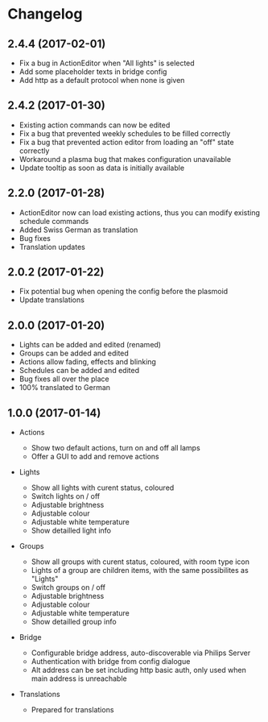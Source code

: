 # Changelog 

## 2.4.4 (2017-02-01)

* Fix a bug in ActionEditor when "All lights" is selected
* Add some placeholder texts in bridge config
* Add http as a default protocol when none is given

## 2.4.2 (2017-01-30) 

* Existing action commands can now be edited
* Fix a bug that prevented weekly schedules to be filled correctly
* Fix a bug that prevented action editor from loading an "off" state correctly
* Workaround a plasma bug that makes configuration unavailable
* Update tooltip as soon as data is initially available

## 2.2.0 (2017-01-28)

* ActionEditor now can load existing actions, thus you can modify existing schedule commands
* Added Swiss German as translation
* Bug fixes 
* Translation updates

## 2.0.2 (2017-01-22)

* Fix potential bug when opening the config before the plasmoid
* Update translations 

## 2.0.0 (2017-01-20)

* Lights can be added and edited (renamed)
* Groups can be added and edited
* Actions allow fading, effects and blinking
* Schedules can be added and edited
* Bug fixes all over the place
* 100% translated to German

## 1.0.0 (2017-01-14) 

* Actions
  * Show two default actions, turn on and off all lamps
  * Offer a GUI to add and remove actions

* Lights
  * Show all lights with curent status, coloured
  * Switch lights on / off
  * Adjustable brightness
  * Adjustable colour
  * Adjustable white temperature
  * Show detailled light info 

* Groups
  * Show all groups with curent status, coloured, with room type icon
  * Lights of a group are children items, with the same possibilites as "Lights"
  * Switch groups on / off
  * Adjustable brightness
  * Adjustable colour
  * Adjustable white temperature
  * Show detailled group info 
  
* Bridge
  * Configurable bridge address, auto-discoverable via Philips Server
  * Authentication with bridge from config dialogue
  * Alt address can be set including http basic auth, only used when main address is unreachable

* Translations
  * Prepared for translations
